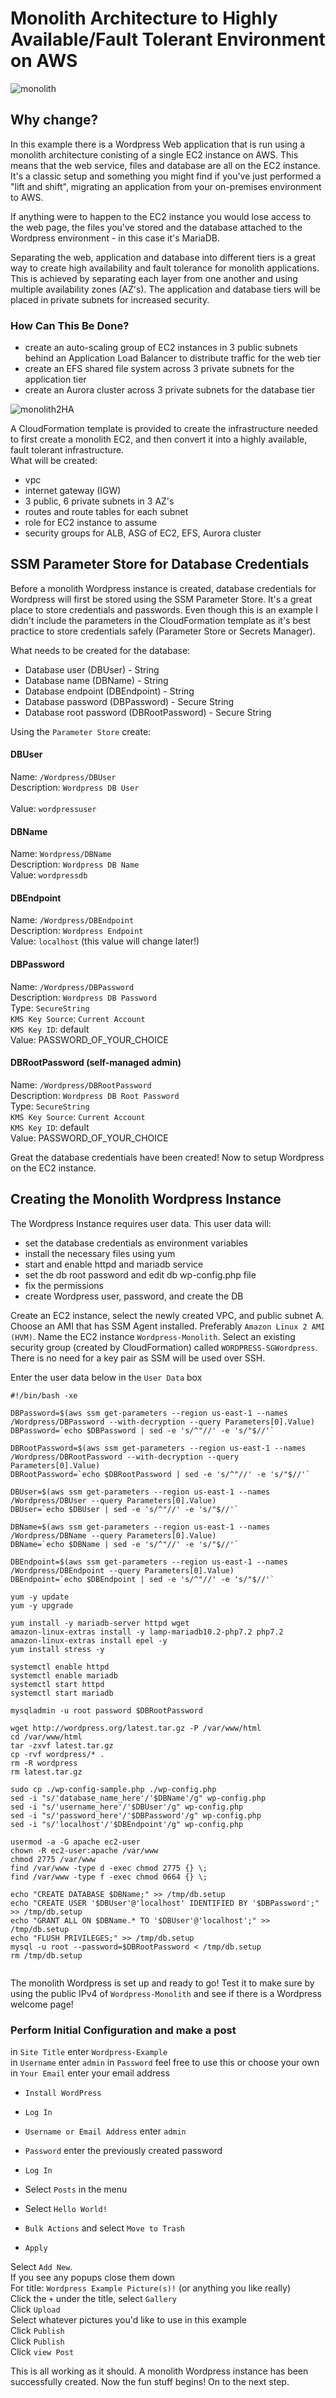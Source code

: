# Monolith Architecture to Highly Available/Fault Tolerant Environment on AWS

![monolith](https://user-images.githubusercontent.com/62077185/126010635-7883a0c2-29d9-4bfb-b57e-c72f4e4e4657.png)


## Why change?
In this example there is a Wordpress Web application that is run using a monolith architecture conisting of a single EC2 instance on AWS. This means that the web service, files and database are all on the EC2 instance. It's a classic setup and something you might find if you've just performed a "lift and shift", migrating an application from your on-premises environment to AWS. 

If anything were to happen to the EC2 instance you would lose access to the web page, the files you've stored and the database attached to the Wordpress environment - in this case it's MariaDB. 

Separating the web, application and database into different tiers is a great way to create high availability and fault tolerance for monolith applications. This is achieved by separating each layer from one another and using multiple availability zones (AZ's). The application and database tiers will be placed in private subnets for increased security.  

### How Can This Be Done?
- create an auto-scaling group of EC2 instances in 3 public subnets behind an Application Load Balancer to distribute traffic for the web tier
- create an EFS shared file system across 3 private subnets for the application tier
- create an Aurora cluster across 3 private subnets for the database tier

![monolith2HA](https://user-images.githubusercontent.com/62077185/126010646-89b388de-6c9d-4fe1-a399-f0d81dcaa47b.png)

A CloudFormation template is provided to create the infrastructure needed to first create a monolith EC2, and then convert it into a highly available, fault tolerant infrastructure. <br/> What will be created:
- vpc
- internet gateway (IGW)
- 3 public, 6 private subnets in 3 AZ's
- routes and route tables for each subnet
- role for EC2 instance to assume
- security groups for ALB, ASG of EC2, EFS, Aurora cluster


## SSM Parameter Store for Database Credentials
Before a monolith Wordpress instance is created, database credentials for Wordpress will first be stored using the SSM Parameter Store. It's a great place to store credentials and passwords. Even though this is an example I didn't include the parameters in the CloudFormation template as it's best practice to store credentials safely (Parameter Store or Secrets Manager).

What needs to be created for the database:
- Database user (DBUser) - String
- Database name (DBName) - String
- Database endpoint (DBEndpoint) - String
- Database password (DBPassword) - Secure String
- Database root password (DBRootPassword) - Secure String


Using the `Parameter Store` create:

#### DBUser  
Name: `/Wordpress/DBUser`<br />
Description: `Wordpress DB User`<br />  
Value: `wordpressuser`<br />  

#### DBName 
Name: `Wordpress/DBName`<br />
Description: `Wordpress DB Name` <br /> 
Value: `wordpressdb` <br /> 

#### DBEndpoint
Name: `/Wordpress/DBEndpoint`<br />
Description: `Wordpress Endpoint` <br /> 
Value: `localhost`   (this value will change later!)

#### DBPassword   
Name: `/Wordpress/DBPassword`<br />
Description: `Wordpress DB Password` <br /> 
Type: `SecureString`  <br />
`KMS Key Source`: `Current Account`  <br />
`KMS Key ID`: default<br />
Value: PASSWORD_OF_YOUR_CHOICE

#### DBRootPassword (self-managed admin)  
Name: `/Wordpress/DBRootPassword`<br />
Description: `Wordpress DB Root Password`  <br />
Type: `SecureString`  <br />
`KMS Key Source`: `Current Account`  <br />
`KMS Key ID`: default<br />
Value: PASSWORD_OF_YOUR_CHOICE 

Great the database credentials have been created! Now to setup Wordpress on the EC2 instance.

## Creating the Monolith Wordpress Instance
The Wordpress Instance requires user data. This user data will:
- set the database credentials as environment variables
- install the necessary files using yum
- start and enable httpd and mariadb service
- set the db root password and edit db wp-config.php file
- fix the permissions
- create Wordpress user, password, and create the DB

Create an EC2 instance, select the newly created VPC, and public subnet A. Choose an AMI that has SSM Agent installed. Preferably `Amazon Linux 2 AMI (HVM)`. 
Name the EC2 instance `Wordpress-Monolith`. Select an existing security group (created by CloudFormation) called `WORDPRESS-SGWordpress`. There is no need for a key pair as SSM will be used over SSH. 

Enter the user data below in the `User Data` box

```
#!/bin/bash -xe

DBPassword=$(aws ssm get-parameters --region us-east-1 --names /Wordpress/DBPassword --with-decryption --query Parameters[0].Value)
DBPassword=`echo $DBPassword | sed -e 's/^"//' -e 's/"$//'`

DBRootPassword=$(aws ssm get-parameters --region us-east-1 --names /Wordpress/DBRootPassword --with-decryption --query Parameters[0].Value)
DBRootPassword=`echo $DBRootPassword | sed -e 's/^"//' -e 's/"$//'`

DBUser=$(aws ssm get-parameters --region us-east-1 --names /Wordpress/DBUser --query Parameters[0].Value)
DBUser=`echo $DBUser | sed -e 's/^"//' -e 's/"$//'`

DBName=$(aws ssm get-parameters --region us-east-1 --names /Wordpress/DBName --query Parameters[0].Value)
DBName=`echo $DBName | sed -e 's/^"//' -e 's/"$//'`

DBEndpoint=$(aws ssm get-parameters --region us-east-1 --names /Wordpress/DBEndpoint --query Parameters[0].Value)
DBEndpoint=`echo $DBEndpoint | sed -e 's/^"//' -e 's/"$//'`

yum -y update
yum -y upgrade

yum install -y mariadb-server httpd wget
amazon-linux-extras install -y lamp-mariadb10.2-php7.2 php7.2
amazon-linux-extras install epel -y
yum install stress -y

systemctl enable httpd
systemctl enable mariadb
systemctl start httpd
systemctl start mariadb

mysqladmin -u root password $DBRootPassword

wget http://wordpress.org/latest.tar.gz -P /var/www/html
cd /var/www/html
tar -zxvf latest.tar.gz
cp -rvf wordpress/* .
rm -R wordpress
rm latest.tar.gz

sudo cp ./wp-config-sample.php ./wp-config.php
sed -i "s/'database_name_here'/'$DBName'/g" wp-config.php
sed -i "s/'username_here'/'$DBUser'/g" wp-config.php
sed -i "s/'password_here'/'$DBPassword'/g" wp-config.php
sed -i "s/'localhost'/'$DBEndpoint'/g" wp-config.php

usermod -a -G apache ec2-user   
chown -R ec2-user:apache /var/www
chmod 2775 /var/www
find /var/www -type d -exec chmod 2775 {} \;
find /var/www -type f -exec chmod 0664 {} \;

echo "CREATE DATABASE $DBName;" >> /tmp/db.setup
echo "CREATE USER '$DBUser'@'localhost' IDENTIFIED BY '$DBPassword';" >> /tmp/db.setup
echo "GRANT ALL ON $DBName.* TO '$DBUser'@'localhost';" >> /tmp/db.setup
echo "FLUSH PRIVILEGES;" >> /tmp/db.setup
mysql -u root --password=$DBRootPassword < /tmp/db.setup
rm /tmp/db.setup


```

The monolith Wordpress is set up and ready to go! Test it to make sure by using the public IPv4 of `Wordpress-Monolith` and see if there is a Wordpress welcome page!

### Perform Initial Configuration and make a post

in `Site Title` enter `Wordpress-Example`  
in `Username` enter `admin`
in `Password` feel free to use this or choose your own  
in `Your Email` enter your email address  
- `Install WordPress`
- `Log In`  
- `Username or Email Address` enter `admin`  
- `Password` enter the previously created password  
- `Log In`  

- Select `Posts` in the menu
- Select `Hello World!` 
- `Bulk Actions` and select `Move to Trash`
- `Apply`  

Select `Add New`.  
If you see any popups close them down  
For title: `Wordpress Example Picture(s)!` (or anything you like really)<br/>
Click the `+` under the title, select  `Gallery`<br/>
Click `Upload` <br/>
Select whatever pictures you'd like to use in this example<br/> 
Click `Publish` <br/>
Click `Publish`<br/>
Click `view Post`

This is all working as it should. A monolith Wordpress instance has been successfully created. Now the fun stuff begins! On to the next step. 
